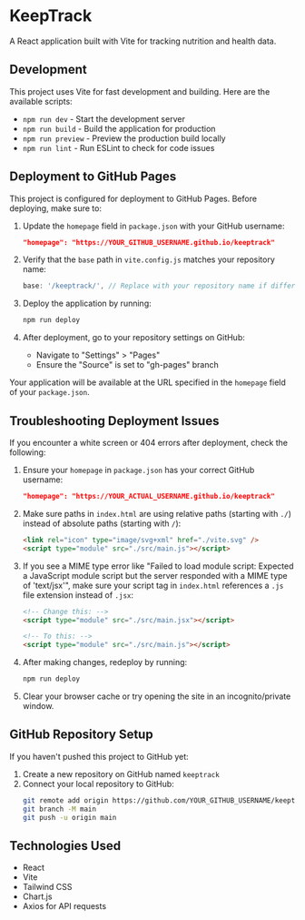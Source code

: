 # KeepTrack

A React application built with Vite for tracking nutrition and health data.

## Development

This project uses Vite for fast development and building. Here are the available scripts:

- `npm run dev` - Start the development server
- `npm run build` - Build the application for production
- `npm run preview` - Preview the production build locally
- `npm run lint` - Run ESLint to check for code issues

## Deployment to GitHub Pages

This project is configured for deployment to GitHub Pages. Before deploying, make sure to:

1. Update the `homepage` field in `package.json` with your GitHub username:
   ```json
   "homepage": "https://YOUR_GITHUB_USERNAME.github.io/keeptrack"
   ```

2. Verify that the `base` path in `vite.config.js` matches your repository name:
   ```javascript
   base: '/keeptrack/', // Replace with your repository name if different
   ```

3. Deploy the application by running:
   ```bash
   npm run deploy
   ```

4. After deployment, go to your repository settings on GitHub:
   - Navigate to "Settings" > "Pages"
   - Ensure the "Source" is set to "gh-pages" branch

Your application will be available at the URL specified in the `homepage` field of your `package.json`.

## Troubleshooting Deployment Issues

If you encounter a white screen or 404 errors after deployment, check the following:

1. Ensure your `homepage` in `package.json` has your correct GitHub username:
   ```json
   "homepage": "https://YOUR_ACTUAL_USERNAME.github.io/keeptrack"
   ```

2. Make sure paths in `index.html` are using relative paths (starting with `./`) instead of absolute paths (starting with `/`):
   ```html
   <link rel="icon" type="image/svg+xml" href="./vite.svg" />
   <script type="module" src="./src/main.js"></script>
   ```

3. If you see a MIME type error like "Failed to load module script: Expected a JavaScript module script but the server responded with a MIME type of 'text/jsx'", make sure your script tag in `index.html` references a `.js` file extension instead of `.jsx`:
   ```html
   <!-- Change this: -->
   <script type="module" src="./src/main.jsx"></script>

   <!-- To this: -->
   <script type="module" src="./src/main.js"></script>
   ```

4. After making changes, redeploy by running:
   ```bash
   npm run deploy
   ```

5. Clear your browser cache or try opening the site in an incognito/private window.

## GitHub Repository Setup

If you haven't pushed this project to GitHub yet:

1. Create a new repository on GitHub named `keeptrack`
2. Connect your local repository to GitHub:
   ```bash
   git remote add origin https://github.com/YOUR_GITHUB_USERNAME/keeptrack.git
   git branch -M main
   git push -u origin main
   ```

## Technologies Used

- React
- Vite
- Tailwind CSS
- Chart.js
- Axios for API requests
